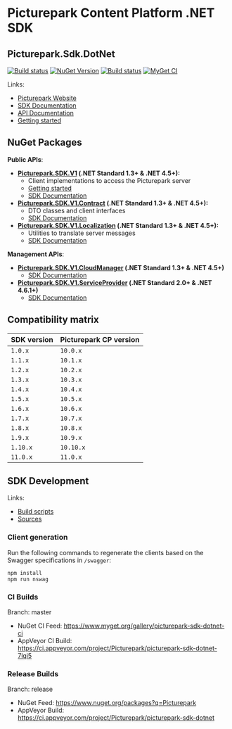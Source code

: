 # Picturepark Content Platform .NET SDK
## Picturepark.Sdk.DotNet

[![Build status](https://img.shields.io/appveyor/ci/Picturepark/picturepark-sdk-dotnet.svg?label=build)](https://ci.appveyor.com/project/Picturepark/picturepark-sdk-dotnet)
[![NuGet Version](https://img.shields.io/nuget/v/Picturepark.SDK.V1.svg)](https://www.nuget.org/packages?q=Picturepark)
[![Build status](https://img.shields.io/appveyor/ci/Picturepark/picturepark-sdk-dotnet-7lqi5/master.svg?label=CI+build)](https://ci.appveyor.com/project/Picturepark/picturepark-sdk-dotnet-7lqi5)
[![MyGet CI](https://img.shields.io/myget/picturepark-sdk-dotnet-ci/vpre/Picturepark.SDK.V1.svg?label=CI+nuget)](https://www.myget.org/gallery/picturepark-sdk-dotnet-ci)

Links:
- [Picturepark Website](https://picturepark.com/)
- [SDK Documentation](https://picturepark.github.io/Picturepark.SDK.DotNet/sdk/site/index.html)
- [API Documentation](https://picturepark.github.io/Picturepark.SDK.DotNet/api/index.html)
- [Getting started](docs/README.md)

## NuGet Packages

**Public APIs**:

- **[Picturepark.SDK.V1](https://www.nuget.org/packages/Picturepark.SDK.V1) (.NET Standard 1.3+ & .NET 4.5+):** 
    - Client implementations to access the Picturepark server
    - [Getting started](docs/README.md)
    - [SDK Documentation](https://picturepark.github.io/Picturepark.SDK.DotNet/sdk/site/api/Picturepark.SDK.V1.html)
- **[Picturepark.SDK.V1.Contract](https://www.nuget.org/packages/Picturepark.SDK.V1.Contract) (.NET Standard 1.3+ & .NET 4.5+):** 
    - DTO classes and client interfaces 
    - [SDK Documentation](https://picturepark.github.io/Picturepark.SDK.DotNet/sdk/site/api/Picturepark.SDK.V1.Contract.html)
- **[Picturepark.SDK.V1.Localization](https://www.nuget.org/packages/Picturepark.SDK.V1.Localization) (.NET Standard 1.3+ & .NET 4.5+):** 
    - Utilities to translate server messages
    - [SDK Documentation](https://picturepark.github.io/Picturepark.SDK.DotNet/sdk/site/api/Picturepark.SDK.V1.Localization.html)

**Management APIs**:

- **[Picturepark.SDK.V1.CloudManager](https://www.nuget.org/packages/Picturepark.SDK.V1.CloudManager) (.NET Standard 1.3+ & .NET 4.5+)**
    - [SDK Documentation](https://picturepark.github.io/Picturepark.SDK.DotNet/sdk/site/api/Picturepark.SDK.V1.CloudManager.html)
- **[Picturepark.SDK.V1.ServiceProvider](https://www.nuget.org/packages/Picturepark.SDK.V1.ServiceProvider) (.NET Standard 2.0+ & .NET 4.6.1+)**
    - [SDK Documentation](https://picturepark.github.io/Picturepark.SDK.DotNet/sdk/site/api/Picturepark.SDK.V1.ServiceProvider.html)

## Compatibility matrix

| SDK version | Picturepark CP version |
| ----------- | ---------------------- |
| `1.0.x`     | `10.0.x`               |
| `1.1.x`     | `10.1.x`               |
| `1.2.x`     | `10.2.x`               |
| `1.3.x`     | `10.3.x`               |
| `1.4.x`     | `10.4.x`               |
| `1.5.x`     | `10.5.x`               |
| `1.6.x`     | `10.6.x`               |
| `1.7.x`     | `10.7.x`               |
| `1.8.x`     | `10.8.x`               |
| `1.9.x`     | `10.9.x`               |
| `1.10.x`    | `10.10.x`              |
| `11.0.x`    | `11.0.x`               |

## SDK Development

Links: 

- [Build scripts](SCRIPTS.md)
- [Sources](src/)

### Client generation

Run the following commands to regenerate the clients based on the Swagger specifications in `/swagger`: 

    npm install
	npm run nswag

### CI Builds

Branch: master

- NuGet CI Feed: https://www.myget.org/gallery/picturepark-sdk-dotnet-ci
- AppVeyor CI Build: https://ci.appveyor.com/project/Picturepark/picturepark-sdk-dotnet-7lqi5

### Release Builds

Branch: release

- NuGet Feed: https://www.nuget.org/packages?q=Picturepark
- AppVeyor Build: https://ci.appveyor.com/project/Picturepark/picturepark-sdk-dotnet